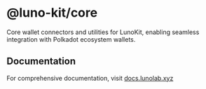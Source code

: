 # @luno-kit/core

Core wallet connectors and utilities for LunoKit, enabling seamless integration with Polkadot ecosystem wallets.

## Documentation

For comprehensive documentation, visit [docs.lunolab.xyz](https://docs.lunolab.xyz/)

